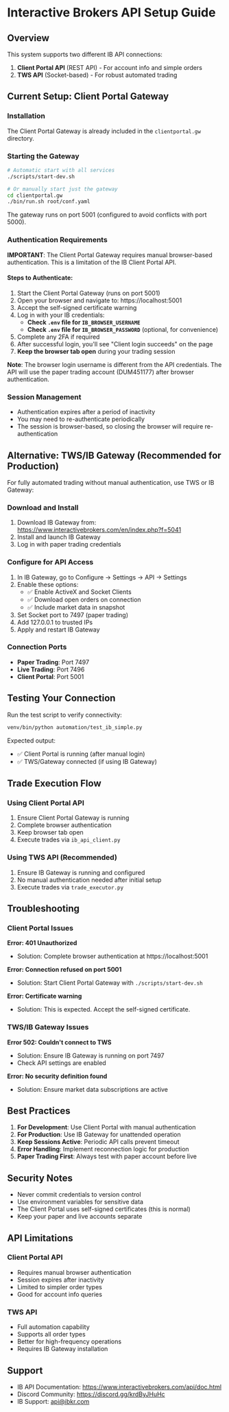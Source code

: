 # Interactive Brokers API Setup Guide

## Overview

This system supports two different IB API connections:
1. **Client Portal API** (REST API) - For account info and simple orders
2. **TWS API** (Socket-based) - For robust automated trading

## Current Setup: Client Portal Gateway

### Installation
The Client Portal Gateway is already included in the `clientportal.gw` directory.

### Starting the Gateway

```bash
# Automatic start with all services
./scripts/start-dev.sh

# Or manually start just the gateway
cd clientportal.gw
./bin/run.sh root/conf.yaml
```

The gateway runs on port 5001 (configured to avoid conflicts with port 5000).

### Authentication Requirements

**IMPORTANT**: The Client Portal Gateway requires manual browser-based authentication. This is a limitation of the IB Client Portal API.

#### Steps to Authenticate:

1. Start the Client Portal Gateway (runs on port 5001)
2. Open your browser and navigate to: https://localhost:5001
3. Accept the self-signed certificate warning
4. Log in with your IB credentials:
   - **Check `.env` file for `IB_BROWSER_USERNAME`**
   - **Check `.env` file for `IB_BROWSER_PASSWORD`** (optional, for convenience)
5. Complete any 2FA if required
6. After successful login, you'll see "Client login succeeds" on the page
7. **Keep the browser tab open** during your trading session

**Note**: The browser login username is different from the API credentials. The API will use the paper trading account (DUM451177) after browser authentication.

### Session Management

- Authentication expires after a period of inactivity
- You may need to re-authenticate periodically
- The session is browser-based, so closing the browser will require re-authentication

## Alternative: TWS/IB Gateway (Recommended for Production)

For fully automated trading without manual authentication, use TWS or IB Gateway:

### Download and Install

1. Download IB Gateway from: https://www.interactivebrokers.com/en/index.php?f=5041
2. Install and launch IB Gateway
3. Log in with paper trading credentials

### Configure for API Access

1. In IB Gateway, go to Configure → Settings → API → Settings
2. Enable these options:
   - ✅ Enable ActiveX and Socket Clients
   - ✅ Download open orders on connection
   - ✅ Include market data in snapshot
3. Set Socket port to 7497 (paper trading)
4. Add 127.0.0.1 to trusted IPs
5. Apply and restart IB Gateway

### Connection Ports

- **Paper Trading**: Port 7497
- **Live Trading**: Port 7496
- **Client Portal**: Port 5001

## Testing Your Connection

Run the test script to verify connectivity:

```bash
venv/bin/python automation/test_ib_simple.py
```

Expected output:
- ✅ Client Portal is running (after manual login)
- ✅ TWS/Gateway connected (if using IB Gateway)

## Trade Execution Flow

### Using Client Portal API
1. Ensure Client Portal Gateway is running
2. Complete browser authentication
3. Keep browser tab open
4. Execute trades via `ib_api_client.py`

### Using TWS API (Recommended)
1. Ensure IB Gateway is running and configured
2. No manual authentication needed after initial setup
3. Execute trades via `trade_executor.py`

## Troubleshooting

### Client Portal Issues

**Error: 401 Unauthorized**
- Solution: Complete browser authentication at https://localhost:5001

**Error: Connection refused on port 5001**
- Solution: Start Client Portal Gateway with `./scripts/start-dev.sh`

**Error: Certificate warning**
- Solution: This is expected. Accept the self-signed certificate.

### TWS/IB Gateway Issues

**Error 502: Couldn't connect to TWS**
- Solution: Ensure IB Gateway is running on port 7497
- Check API settings are enabled

**Error: No security definition found**
- Solution: Ensure market data subscriptions are active

## Best Practices

1. **For Development**: Use Client Portal with manual authentication
2. **For Production**: Use IB Gateway for unattended operation
3. **Keep Sessions Active**: Periodic API calls prevent timeout
4. **Error Handling**: Implement reconnection logic for production
5. **Paper Trading First**: Always test with paper account before live

## Security Notes

- Never commit credentials to version control
- Use environment variables for sensitive data
- The Client Portal uses self-signed certificates (this is normal)
- Keep your paper and live accounts separate

## API Limitations

### Client Portal API
- Requires manual browser authentication
- Session expires after inactivity
- Limited to simpler order types
- Good for account info queries

### TWS API
- Full automation capability
- Supports all order types
- Better for high-frequency operations
- Requires IB Gateway installation

## Support

- IB API Documentation: https://www.interactivebrokers.com/api/doc.html
- Discord Community: https://discord.gg/krdByJHuHc
- IB Support: api@ibkr.com